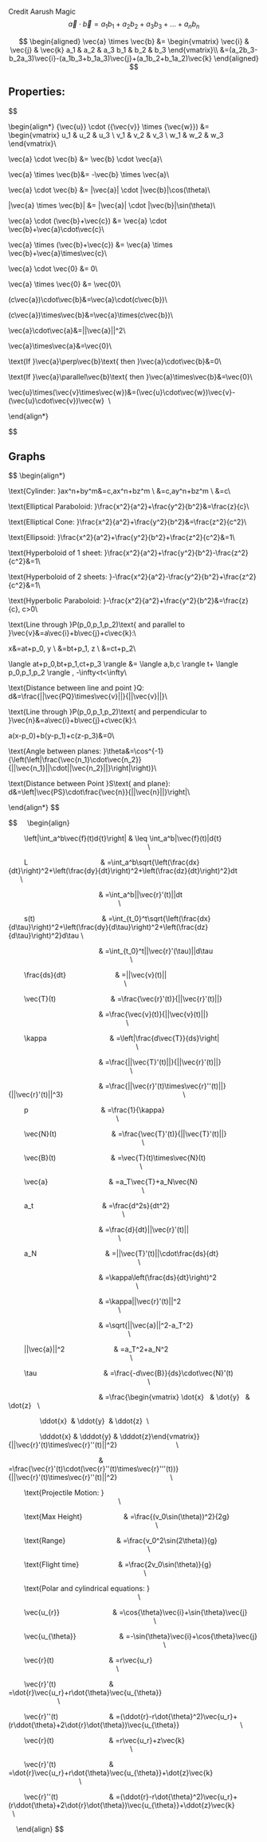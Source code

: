 Credit Aarush Magic
$$\vec{a} \cdot \vec{b} = a_1b_1+a_2b_2+a_3b_3+...+a_nb_n$$

$$
\begin{aligned}
\vec{a} \times \vec{b} &=
\begin{vmatrix} \vec{i} & \vec{j} & \vec{k}
a_1 & a_2 & a_3
b_1 & b_2 & b_3  \end{vmatrix}\\
&=(a_2b_3-b_2a_3)\vec{i}-(a_1b_3+b_1a_3)\vec{j}+(a_1b_2+b_1a_2)\vec{k}
\end{aligned}
$$

## Properties:
$$

\begin{align*}
{\vec{u}} \cdot ({\vec{v}} \times {\vec{w}}) &= 
\begin{vmatrix}
    u_1 & u_2 & u_3 \\
    v_1 & v_2 & v_3 \\
    w_1 & w_2 & w_3 
\end{vmatrix}\\

\vec{a} \cdot \vec{b} &= \vec{b} \cdot \vec{a}\\

\vec{a} \times \vec{b}&= -\vec{b} \times \vec{a}\\

\vec{a} \cdot \vec{b} &= |\vec{a}| \cdot |\vec{b}|\cos(\theta)\\

|\vec{a} \times \vec{b}| &= |\vec{a}| \cdot |\vec{b}|\sin(\theta)\\

\vec{a} \cdot (\vec{b}+\vec{c}) &= \vec{a} \cdot \vec{b}+\vec{a}\cdot\vec{c}\\

\vec{a} \times (\vec{b}+\vec{c}) &= \vec{a} \times \vec{b}+\vec{a}\times\vec{c}\\

\vec{a} \cdot \vec{0} &= 0\\

\vec{a} \times \vec{0} &= \vec{0}\\

(c\vec{a})\cdot\vec{b}&=\vec{a}\cdot(c\vec{b})\\

(c\vec{a})\times\vec{b}&=\vec{a}\times(c\vec{b})\\

\vec{a}\cdot\vec{a}&=||\vec{a}||^2\\

\vec{a}\times\vec{a}&=\vec{0}\\

\text{If }\vec{a}\perp\vec{b}\text{ then }\vec{a}\cdot\vec{b}&=0\\

\text{If }\vec{a}\parallel\vec{b}\text{ then }\vec{a}\times\vec{b}&=\vec{0}\\

\vec{u}\times(\vec{v}\times\vec{w})&=(\vec{u}\cdot\vec{w})\vec{v}-(\vec{u}\cdot\vec{v})\vec{w}  \\

\end{align*}

$$

## Graphs

$$
\begin{align*}

\text{Cylinder: }ax^n+by^m&=c,ax^n+bz^m \\ &=c,ay^n+bz^m \\ &=c\\

\text{Elliptical Paraboloid: }\frac{x^2}{a^2}+\frac{y^2}{b^2}&=\frac{z}{c}\\

\text{Elliptical Cone: }\frac{x^2}{a^2}+\frac{y^2}{b^2}&=\frac{z^2}{c^2}\\

\text{Ellipsoid: }\frac{x^2}{a^2}+\frac{y^2}{b^2}+\frac{z^2}{c^2}&=1\\

\text{Hyperboloid of 1 sheet: }\frac{x^2}{a^2}+\frac{y^2}{b^2}-\frac{z^2}{c^2}&=1\\

\text{Hyperboloid of 2 sheets: }-\frac{x^2}{a^2}-\frac{y^2}{b^2}+\frac{z^2}{c^2}&=1\\

\text{Hyperbolic Paraboloid: }-\frac{x^2}{a^2}+\frac{y^2}{b^2}&=\frac{z}{c}, c>0\\

\text{Line through }P(p_0,p_1,p_2)\text{ and parallel to }\vec{v}&=a\vec{i}+b\vec{j}+c\vec{k}:\\

x&=at+p_0, y \\ &=bt+p_1, z \\ &=ct+p_2\\

\langle at+p_0,bt+p_1,ct+p_3 \rangle &= \langle a,b,c \rangle t+ \langle p_0,p_1,p_2 \rangle , -\infty<t<\infty\\

\text{Distance between line and point }Q: d&=\frac{||\vec{PQ}\times\vec{v}||}{||\vec{v}||}\\

\text{Line through }P(p_0,p_1,p_2)\text{ and perpendicular to }\vec{n}&=a\vec{i}+b\vec{j}+c\vec{k}:\\

a(x-p_0)+b(y-p_1)+c(z-p_3)&=0\\

\text{Angle between planes: }\theta&=\cos^{-1}{\left(\left|\frac{\vec{n_1}\cdot\vec{n_2}}{||\vec{n_1}||\cdot||\vec{n_2}||}\right|\right)}\\

\text{Distance between Point }S\text{ and plane}: d&=\left|\vec{PS}\cdot\frac{\vec{n}}{||\vec{n}||}\right|\\

\end{align*}
$$

  

$$
    \begin{align}

        \left\|\int_a^b\vec{f}(t)d{t}\right\| & \leq \int_a^b\|\vec{f}(t)\|d{t}                                                                                          \\

        L                                     & =\int_a^b\sqrt{\left(\frac{dx}{dt}\right)^2+\left(\frac{dy}{dt}\right)^2+\left(\frac{dz}{dt}\right)^2}dt                 \\

                                              & =\int_a^b||\vec{r}'(t)||dt                                                                                               \\

        s(t)                                  & =\int_{t_0}^t\sqrt{\left(\frac{dx}{d\tau}\right)^2+\left(\frac{dy}{d\tau}\right)^2+\left(\frac{dz}{d\tau}\right)^2}d\tau \\

                                              & =\int_{t_0}^t||\vec{r}'(\tau)||d\tau                                                                                     \\

        \frac{ds}{dt}                         & =||\vec{v}(t)||                                                                                                          \\

        \vec{T}(t)                            & =\frac{\vec{r}'(t)}{||\vec{r}'(t)||}

                                              & =\frac{\vec{v}(t)}{||\vec{v}(t)||}                                                                                       \\

        \kappa                                & =\left\|\frac{d\vec{T}}{ds}\right\|                                                                                      \\

                                              & =\frac{||\vec{T}'(t)||}{||\vec{r}'(t)||}                                                                                 \\

                                              & =\frac{||\vec{r}'(t)\times\vec{r}''(t)||}{||\vec{r}'(t)||^3}                                                             \\

        p                                     & =\frac{1}{\kappa}                                                                                                        \\

        \vec{N}(t)                            & =\frac{\vec{T}'(t)}{||\vec{T}'(t)||}                                                                                     \\

        \vec{B}(t)                            & =\vec{T}(t)\times\vec{N}(t)                                                                                              \\

        \vec{a}                               & =a_T\vec{T}+a_N\vec{N}                                                                                                   \\

        a_t                                   & =\frac{d^2s}{dt^2}                                                                                                       \\

                                              & =\frac{d}{dt}||\vec{r}'(t)||                                                                                             \\

        a_N                                   & =||\vec{T}'(t)||\cdot\frac{ds}{dt}                                                                                       \\

                                              & =\kappa\left(\frac{ds}{dt}\right)^2                                                                                      \\

                                              & =\kappa||\vec{r}'(t)||^2                                                                                                 \\

                                              & =\sqrt{||\vec{a}||^2-a_T^2}                                                                                              \\

        ||\vec{a}||^2                         & =a_T^2+a_N^2                                                                                                             \\

        \tau                                  & =\frac{-d\vec{B}}{ds}\cdot\vec{N}'(t)                                                                                    \\

                                              & =\frac{\begin{vmatrix} \dot{x}   & \dot{y}   & \dot{z}   \\

                \ddot{x}  & \ddot{y}  & \ddot{z}  \\

                \dddot{x} & \dddot{y} & \dddot{z}\end{vmatrix}}{||\vec{r}'(t)\times\vec{r}''(t)||^2}                              \\

                                              & =\frac{\vec{r}'(t)\cdot(\vec{r}''(t)\times\vec{r}'''(t))}{||\vec{r}'(t)\times\vec{r}''(t)||^2}                           \\

        \text{Projectile Motion: }                                                                                                                                       \\

        \text{Max Height}                     & =\frac{(v_0\sin(\theta))^2}{2g}                                                                                          \\

        \text{Range}                          & =\frac{v_0^2\sin(2\theta)}{g}                                                                                            \\

        \text{Flight time}                    & =\frac{2v_0\sin(\theta)}{g}                                                                                              \\

        \text{Polar and cylindrical equations: }                                                                                                                         \\

        \vec{u_{r}}                           & =\cos{\theta}\vec{i}+\sin{\theta}\vec{j}                                                                                 \\

        \vec{u_{\theta}}                      & =-\sin{\theta}\vec{i}+\cos{\theta}\vec{j}                                                                                \\

        \vec{r}(t)                            & =r\vec{u_r}                                                                                                              \\

        \vec{r}'(t)                           & =\dot{r}\vec{u_r}+r\dot{\theta}\vec{u_{\theta}}                                                                          \\

        \vec{r}''(t)                          & =(\ddot{r}-r\dot{\theta}^2)\vec{u_r}+(r\ddot{\theta}+2\dot{r}\dot{\theta})\vec{u_{\theta}}                               \\

        \vec{r}(t)                            & =r\vec{u_r}+z\vec{k}                                                                                                     \\

        \vec{r}'(t)                           & =\dot{r}\vec{u_r}+r\dot{\theta}\vec{u_{\theta}}+\dot{z}\vec{k}                                                           \\

        \vec{r}''(t)                          & =(\ddot{r}-r\dot{\theta}^2)\vec{u_r}+(r\ddot{\theta}+2\dot{r}\dot{\theta})\vec{u_{\theta}}+\ddot{z}\vec{k}               \\

    \end{align}
$$
